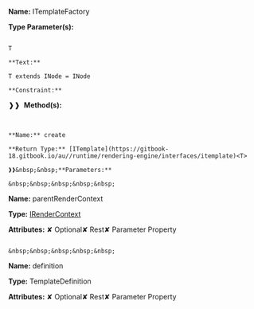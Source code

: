 **Name:** ITemplateFactory

**Type Parameter(s):**

```**Name:**

T

**Text:**

T extends INode = INode

**Constraint:**

```

❱❱&nbsp;&nbsp;**Method(s):**

&nbsp;&nbsp;&nbsp;&nbsp;&nbsp;
```
**Name:** create

**Return Type:** [ITemplate](https://gitbook-18.gitbook.io/au//runtime/rendering-engine/interfaces/itemplate)<T>

❱❱&nbsp;&nbsp;**Parameters:**

&nbsp;&nbsp;&nbsp;&nbsp;&nbsp;
```
**Name:** parentRenderContext

**Type:** [IRenderContext](https://gitbook-18.gitbook.io/au//runtime/lifecycle/interfaces/irendercontext)<T>

**Attributes:** ✘ Optional✘ Rest✘ Parameter Property

```

&nbsp;&nbsp;&nbsp;&nbsp;&nbsp;
```
**Name:** definition

**Type:** TemplateDefinition

**Attributes:** ✘ Optional✘ Rest✘ Parameter Property

```

```

